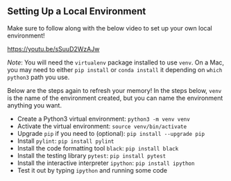 ## Setting Up a Local Environment

Make sure to follow along with the below video to set up your own local environment!

https://youtu.be/sSuuD2WzAJw

_Note_: You will need the `virtualenv` package installed to use `venv`. On a Mac, you may need to either `pip install` or `conda install` it depending on `which python3` path you use.

Below are the steps again to refresh your memory! In the steps below, `venv` is the name of the environment created, but you can name the environment anything you want.

* Create a Python3 virtual environment: `python3 -m venv venv`
* Activate the virtual environment: `source venv/bin/activate`
* Upgrade `pip` if you need to (optional): `pip install --upgrade pip`
* Install `pylint`: `pip install pylint`
* Install the code formatting tool `black`: `pip install black`
* Install the testing library `pytest`: `pip install pytest`
* Install the interactive interpreter `ipython`: `pip install ipython`
* Test it out by typing `ipython` and running some code